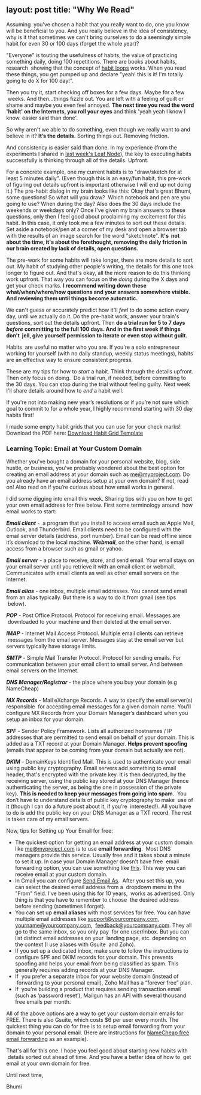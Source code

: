 layout: post
title:  "Why We Read"
---

Assuming  you've chosen a habit that you really want to do, one you know will be beneficial to you. And you really believe in the idea of consistency, why is it that sometimes we can't bring ourselves to do a seemingly simple habit for even 30 or 100 days (forget the whole year)?

"Everyone" is touting the usefulness of habits, the value of practicing something daily, doing 100 repetitions. There are books about habits, research  showing that the concept of [habit loops](https://charlesduhigg.com/how-habits-work/) works. When you read these things, you get pumped up and declare "yeah! this is it! I'm totally going to do X for 100 day!".

Then you try it, start checking off boxes for a few days. Maybe for a few  weeks. And then...things fizzle out. You are left with a feeling of guilt or shame and maybe you even feel annoyed. **The next time you read the word 'habit' on the Internets, you roll your eyes** and think 'yeah yeah I know I know. easier said than done'.

So why aren't we able to do something, even though we really want to and believe in it? **It’s the details.** Sorting things out. Removing friction.

And consistency _is_ easier said than done. In my experience (from the experiments I shared in [last week's Leaf Node](https://mailchi.mp/86178ee5f9ed/learning-how-to-learn-tetris-the-leaf-node)), the key to executing habits successfully is thinking through all of the details. Upfront.

For a concrete example, one my current habits is to "draw/sketch for at least 5 minutes daily". (Even though this is an easy/fun habit, this pre-work of figuring out details upfront is important otherwise I will end up not doing it.) The pre-habit dialog in my brain looks like this: Okay that's great Bhumi, some questions! So what will you draw?  Which notebook and pen are you going to use? When during the day? Also does the 30 days include the weekends or weekdays only? Once I've given my brain answers to these questions, only then I feel good about proclaiming my excitement for this habit. In this case, it only took me a few minutes to sort out these details. Set aside a notebook/pen at a corner of my desk and open a browser tab with the results of an image search for the word "sketchnote". **It's  not about the time, it's about the forethought, removing the daily friction in our brain created by lack of details, open questions.**

The pre-work for some habits will take longer, there are more details to sort out. My habit of studying other people's writing, the details for this one took longer to figure out. And that's okay, all the more reason to do this thinking work upfront. That way you can focus on the _doing_ during the X days and get your check marks. **I recommend writing down these what/when/where/how questions and your answers somewhere visible. And reviewing them until things become automatic.**

We can't guess or accurately predict how it'll _feel_ to do some action every day, until we actually do it. Do the pre-habit work, answer your brain's questions, sort out the details upfront. Then **do a trial run for 5 to 7 days** _**before**_ **committing to the full 100 days. And in the first week if things don't  jell, give yourself permission to iterate or even stop without guilt.**

Habits  are useful no matter who you are. If you're a solo entrepreneur working for yourself (with no daily standup, weekly status meetings), habits are an effective way to ensure consistent progress.

These are my tips for how to _start_ a habit. Think through the details upfront. Then only focus on doing.  Do a trial run, if needed, before committing to the 30 days. You can stop during the trial without feeling guilty. Next week I'll share details around how to _end_ a habit well.

If you're not into making new year’s resolutions or if you’re not sure which goal to commit to for a whole year, I highly recommend starting with 30 day habits first!

I made some empty habit grids that you can use for your check marks! Download the PDF here: [Download Habit Grid Template](https://mcusercontent.com/ccbbd7a4a1976fe23783a5d25/files/96644778-4c2a-43c6-98f1-24bb60199eb1/Habit_Grid_The_Leaf_Node_Jan_2021.pdf)

### Learning Topic: Email at Your Custom Domain

Whether you've bought a domain for your personal website, blog, side hustle, or business, you've probably wondered about the best option for creating an email address at your domain such as me@myproject.com. Do you already have an email address setup at your own domain? If not, read on! Also read on if you’re curious about how email works in general.

I did some digging into email this week. Sharing tips with you on how to get your own email address for free below. First some terminology around  how email works to start:

_**Email client**_ \-  a program that you install to access email such as Apple Mail, Outlook, and Thunderbird. Email clients need to be configured with the email server details (address, port number). Email can be read offline since it’s download to the local machine. _**Webmail**_, on the other hand, is email access from a browser such as gmail or yahoo.

_**Email server**_ \- a place to receive, store, and send email. Your email stays on your email server until you retrieve it with an email client or webmail. Communicates with email clients as well as other email servers on the Internet.

_**Email alias**_  \- one inbox, multiple email addresses. You cannot send email from an alias typically. But there is a way to do it from gmail (see tips  below).

_**POP**_ \- Post Office Protocol. Protocol for receiving email. Messages are  downloaded to your machine and then deleted at the email server.

_**IMAP**_ \- Internet Mail Access Protocol. Multiple email clients can retrieve  messages from the email server. Messages stay at the email server but servers typically have storage limits.

_**SMTP**_ \- Simple Mail Transfer Protocol. Protocol for sending emails. For communication between your email client to email server. And between email servers on the Internet.

_**DNS Manager/Registrar**_ \- the place where you buy your domain (e.g NameCheap)

_**MX Records**_ \- Mail eXchange Records. A way to specify the email server(s) responsible  for accepting email messages for a given domain name. You’ll configure MX Records from your Domain Manager’s dashboard when you setup an inbox for your domain.

_**SPF**_  \- Sender Policy Framework. Lists all authorized hostnames / IP addresses that are permitted to send email on behalf of your domain. This is added as a TXT record at your Domain Manager. **Helps prevent spoofing** (emails that appear to be coming from your domain but actually are not).

_**DKIM**_  \- DomainKeys Identified Mail. This is used to authenticate your email using public key cryptography. Email servers add something to email header, that's encrypted with the private key. It is then decrypted, by the receiving server, using the public key stored at your DNS Manager (hence authenticating the server, as being the one in possession of the private key). **This is needed to keep your messages from going into spam**.  You don’t have to understand details of public key cryptography to make  use of it (though I can do a future post about it, if you’re  interested!). All you have to do is add the public key on your DNS Manager as a TXT record. The rest is taken care of my email servers.

Now, tips for Setting up Your Email for free:

* The quickest option for getting an email address at your custom domain like me@myproject.com is to use **email forwarding**.  Most DNS managers provide this service. Usually free and it takes about a minute to set it up. In case your Domain Manager doesn't have free  email forwarding option, you can use something like [this](https://improvmx.com/). This way you can receive email at your custom domain.
* In Gmail you can configure [Send Email As](https://support.google.com/domains/answer/9437157?hl=en).  After you set this up, you can select the desired email address from a  dropdown menu in the "From" field. I've been using this for 10 years,  works as advertised. Only thing is that you have to remember to choose  the desired address before sending (sometimes I forget).
* You can set up **email aliases** with most services for free. You can have multiple email addresses like support@yourcompany.com, yourname@yourcompany.com,  feedback@yourcompany.com. They all go to the same inbox, so you only pay  for one user/inbox. But you can list distinct email addresses on your  landing page, etc. depending on the context (I use aliases with Gsuite  and Zoho).
* If you set up a dedicated inbox, make sure to follow the instructions to configure SPF and DKIM records for your domain. This prevents spoofing and helps your email from being classified as spam. This generally requires adding records at your DNS Manager.
* If  you prefer a separate inbox for your website domain (instead of  forwarding to your personal email), Zoho Mail has a “forever free” plan.
* If  you're building a product that requires sending transaction email (such as ‘password reset’), Mailgun has an API with several thousand free emails per month.

All of the above options are a way to get your custom domain emails for FREE. There is also Gsuite, which costs $6 per user every month. The quickest thing you can do for free is to setup email forwarding from your domain to your personal email. (Here are instructions for [NameCheap free email forwarding](https://www.namecheap.com/support/knowledgebase/article.aspx/308/2214/how-to-set-up-free-email-forwarding/) as an example).

That's all for this one. I hope you feel good about starting new habits with  details sorted out ahead of time. And you have a better idea of how to  get email at your own domain for free.

Until next time,

Bhumi